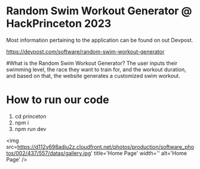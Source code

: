 # Random Swim Workout Generator @ HackPrinceton 2023
Most information pertaining to the application can be found on out Devpost.

https://devpost.com/software/random-swim-workout-generator

#What is the Random Swim Workout Generator?
The user inputs their swimming level, the race they want to train for, and the workout duration, and based on that, the website generates a customized swim workout.

# How to run our code
1. cd princeton
2. npm i
3. npm run dev

<img src=https://d112y698adiu2z.cloudfront.net/photos/production/software_photos/002/437/557/datas/gallery.jpg' title='Home Page' width='' alt='Home Page' />
